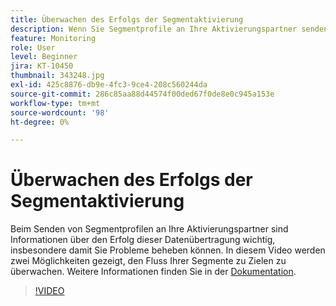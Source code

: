 ```yaml
---
title: Überwachen des Erfolgs der Segmentaktivierung
description: Wenn Sie Segmentprofile an Ihre Aktivierungspartner senden, müssen Sie unbedingt Informationen über den Erfolg dieser Datenübertragung sehen, insbesondere … (Beschreibungen sollten zwischen 60 und 160 Zeichen lang sein)
feature: Monitoring
role: User
level: Beginner
jira: KT-10450
thumbnail: 343248.jpg
exl-id: 425c8876-db9e-4fc3-9ce4-208c560244da
source-git-commit: 286c85aa88d44574f00ded67f0de8e0c945a153e
workflow-type: tm+mt
source-wordcount: '98'
ht-degree: 0%

---
```


# Überwachen des Erfolgs der Segmentaktivierung

Beim Senden von Segmentprofilen an Ihre Aktivierungspartner sind Informationen über den Erfolg dieser Datenübertragung wichtig, insbesondere damit Sie Probleme beheben können. In diesem Video werden zwei Möglichkeiten gezeigt, den Fluss Ihrer Segmente zu Zielen zu überwachen. Weitere Informationen finden Sie in der [Dokumentation](https://experienceleague.adobe.com/docs/experience-platform/dataflows/ui/monitor-segments.html?lang=en).

>[!VIDEO](https://video.tv.adobe.com/v/343248/?learn=on&enablevpops)


